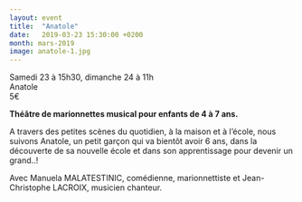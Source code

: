 ```yaml
---
layout: event
title:  "Anatole"
date:   2019-03-23 15:30:00 +0200
month: mars-2019
image: anatole-1.jpg
---
```



  Samedi 23 à 15h30, dimanche 24 à 11h  
Anatole  
5€



**Théâtre de marionnettes musical pour enfants de 4 à 7 ans.**

A travers des petites scènes du quotidien, à la maison et à l’école, nous suivons Anatole, un petit garçon qui va bientôt avoir 6 ans, dans la découverte de sa nouvelle école et dans son apprentissage pour devenir un grand..!

Avec Manuela MALATESTINIC, comédienne, marionnettiste et Jean-Christophe LACROIX, musicien chanteur.